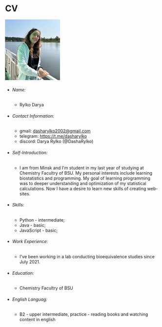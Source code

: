 # CV 

![photo](https://github.com/DashaRylko/rsschool-cv/blob/gh-pages/photo_2024-10-30_22-30-12.jpg "Photo")

* ###### Name:
    + Rylko Darya
* ###### Contact Information:
    + gmail: dasharylko2002@gmail.com
    + telegram: https://t.me/dasharylko
    + discord: Darya Rylko (@DashaRylko)
* ###### Self-Introduction:
    + I am from Minsk and I'm student in my last year of studying at Chemistry Facultry of BSU. My personal interests include learning  biostatistics and programming. My goal of learning programming was to deeper understanding and optimization of my statistical calculations. Now I have a desire to learn new skills of creating web-sites.
* ###### Skills:
    + Python - intermediate;
    + Java - basic;
    + JavaScript - basic;
* ###### Work Experience:
    + I've been working in a lab conducting bioequivalence studies since July 2021.
* ###### Education:
    + Chemistry Facultry of BSU
* ###### English Languag:
    + B2 - upper intermediate, practice - reading books and watching content in english 
